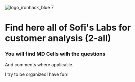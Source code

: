 ![logo_ironhack_blue 7](https://user-images.githubusercontent.com/23629340/40541063-a07a0a8a-601a-11e8-91b5-2f13e4e6b441.png)

# Find here all of Sofi's Labs for customer analysis (2-all)



### You will find MD Cells with the questions 
And comments where applicable. 

I try to be organized! have fun! 
